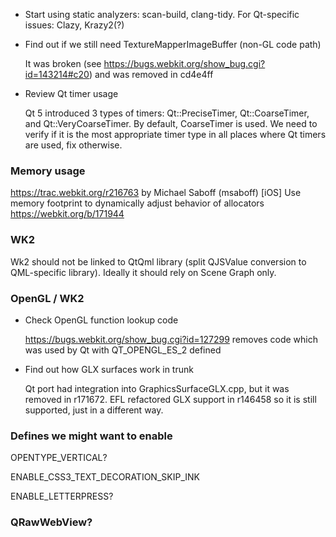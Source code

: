 * Start using static analyzers: scan-build, clang-tidy. For Qt-specific issues: Clazy, Krazy2(?)

* Find out if we still need TextureMapperImageBuffer (non-GL code path)

    It was broken (see https://bugs.webkit.org/show_bug.cgi?id=143214#c20) and was removed in cd4e4ff

* Review Qt timer usage

    Qt 5 introduced 3 types of timers: Qt::PreciseTimer, Qt::CoarseTimer, and Qt::VeryCoarseTimer. By default, CoarseTimer is used. We need to verify if it is the most appropriate timer type in all places where Qt timers are used, fix otherwise.

### Memory usage

https://trac.webkit.org/r216763 by Michael Saboff (msaboff) [iOS] Use memory footprint to dynamically adjust behavior of allocators https://webkit.org/b/171944 

### WK2

Wk2 should not be linked to QtQml library (split QJSValue conversion to QML-specific library). Ideally it should rely on Scene Graph only.

### OpenGL / WK2

* Check OpenGL function lookup code

    https://bugs.webkit.org/show_bug.cgi?id=127299 removes code which was used by Qt with QT_OPENGL_ES_2 defined

* Find out how GLX surfaces work in trunk

    Qt port had integration into GraphicsSurfaceGLX.cpp, but it was removed in r171672. EFL refactored GLX support in r146458 so it is still supported, just in a different way.


### Defines we might want to enable

OPENTYPE_VERTICAL?

ENABLE_CSS3_TEXT_DECORATION_SKIP_INK

ENABLE_LETTERPRESS?

### QRawWebView?